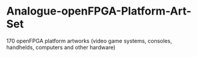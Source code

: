 # Analogue-openFPGA-Platform-Art-Set
170 openFPGA platform artworks (video game systems, consoles, handhelds, computers and other hardware)
